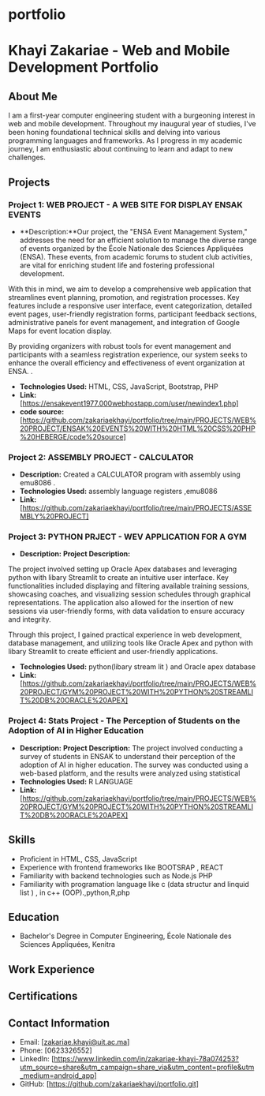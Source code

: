 # portfolio
# Khayi Zakariae - Web and Mobile Development Portfolio

## About Me

I am a first-year computer engineering student with a burgeoning interest in web and mobile development. Throughout my inaugural year of studies, I've been honing foundational technical skills and delving into various programming languages and frameworks. As I progress in my academic journey, I am enthusiastic about continuing to learn and adapt to new challenges.
## Projects

### Project 1: WEB PROJECT - A WEB SITE FOR DISPLAY ENSAK EVENTS 

- **Description:**Our project, the "ENSA Event Management System," addresses the need for an efficient solution to manage the diverse range of events organized by the École Nationale des Sciences Appliquées (ENSA). These events, from academic forums to student club activities, are vital for enriching student life and fostering professional development.

With this in mind, we aim to develop a comprehensive web application that streamlines event planning, promotion, and registration processes. Key features include a responsive user interface, event categorization, detailed event pages, user-friendly registration forms, participant feedback sections, administrative panels for event management, and integration of Google Maps for event location display.

By providing organizers with robust tools for event management and participants with a seamless registration experience, our system seeks to enhance the overall efficiency and effectiveness of event organization at ENSA. .
- **Technologies Used:** HTML, CSS, JavaScript, Bootstrap, PHP
- **Link:** [https://ensakevent1977.000webhostapp.com/user/newindex1.php]
- **code source:** [https://github.com/zakariaekhayi/portfolio/tree/main/PROJECTS/WEB%20PROJECT/ENSAK%20EVENTS%20WITH%20HTML%20CSS%20PHP%20HEBERGE/code%20source]

### Project 2: ASSEMBLY PROJECT - CALCULATOR

- **Description:** Created a CALCULATOR program with assembly using emu8086  .
- **Technologies Used:** assembly language registers ,emu8086 
- **Link:** [https://github.com/zakariaekhayi/portfolio/tree/main/PROJECTS/ASSEMBLY%20PROJECT]

### Project 3: PYTHON  PRJECT - WEV APPLICATION FOR A GYM

- **Description:** **Project Description:**


The project involved setting up Oracle Apex databases and leveraging python with libary Streamlit to create an intuitive user interface. Key functionalities included displaying and filtering available training sessions, showcasing coaches, and visualizing session schedules through graphical representations. The application also allowed for the insertion of new sessions via user-friendly forms, with data validation to ensure accuracy and integrity.

Through this project, I gained practical experience in web development, database management, and utilizing tools like Oracle Apex and python with libary Streamlit to create efficient and user-friendly applications.

- **Technologies Used:** python(libary stream lit ) and Oracle apex database
- **Link:** [https://github.com/zakariaekhayi/portfolio/tree/main/PROJECTS/WEB%20PROJECT/GYM%20PROJECT%20WITH%20PYTHON%20STREAMLIT%20DB%20ORACLE%20APEX]

### Project 4: Stats Project - The Perception of Students on the Adoption of AI in Higher Education
- **Description:** **Project Description:**
The project involved conducting a survey of students in ENSAK to understand their perception of the adoption of AI in higher education. The survey was conducted using a web-based platform, and the results were analyzed using statistical
- **Technologies Used:** R LANGUAGE
- **Link:** [https://github.com/zakariaekhayi/portfolio/tree/main/PROJECTS/WEB%20PROJECT/GYM%20PROJECT%20WITH%20PYTHON%20STREAMLIT%20DB%20ORACLE%20APEX]


## Skills

- Proficient in HTML, CSS, JavaScript
- Experience with frontend frameworks like BOOTSRAP , REACT
- Familiarity with backend technologies such as Node.js PHP
- Familiarity with programation language like  c   (data structur and linquid list ) , in c++ (OOP).,python,R,php


## Education

- Bachelor's Degree in Computer Engineering, École Nationale des Sciences Appliquées, Kenitra

## Work Experience


## Certifications



## Contact Information

- Email: [zakariae.khayi@uit.ac.ma]
- Phone: [0623326552]
- LinkedIn: [https://www.linkedin.com/in/zakariae-khayi-78a074253?utm_source=share&utm_campaign=share_via&utm_content=profile&utm_medium=android_app]
- GitHub: [https://github.com/zakariaekhayi/portfolio.git]
